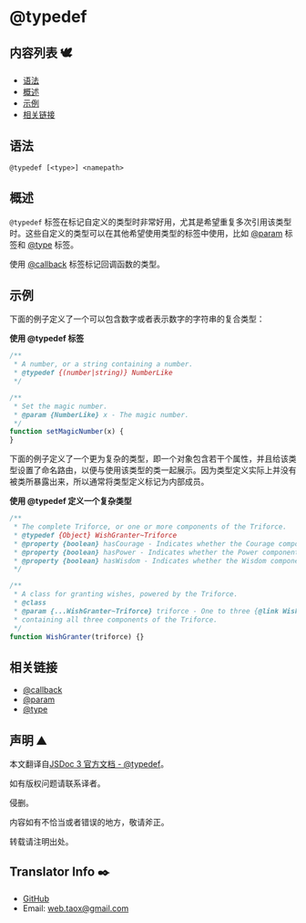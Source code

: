 # @typedef

## 内容列表 🕊️

* [语法](#syntax "syntax")
* [概述](#overview "overview")
* [示例](#examples "examples")
* [相关链接](#related "related links")

## <span id="syntax">语法</span>

`@typedef [<type>] <namepath>`

## <span id="overview">概述</span>

`@typedef` 标签在标记自定义的类型时非常好用，尤其是希望重复多次引用该类型时。这些自定义的类型可以在其他希望使用类型的标签中使用，比如 [@param](https://ninjiahub.github.io/JSDoc/docs/tags/param "tag @param") 标签和 [@type](https://ninjiahub.github.io/JSDoc/docs/tags/type "tag @type") 标签。

使用 [@callback](https://ninjiahub.github.io/JSDoc/docs/tags/callback "tag @callback") 标签标记回调函数的类型。

## <span id="examples">示例</span>

下面的例子定义了一个可以包含数字或者表示数字的字符串的复合类型：

**使用 @typedef 标签**

```javascript
/**
 * A number, or a string containing a number.
 * @typedef {(number|string)} NumberLike
 */

/**
 * Set the magic number.
 * @param {NumberLike} x - The magic number.
 */
function setMagicNumber(x) {
}
```

下面的例子定义了一个更为复杂的类型，即一个对象包含若干个属性，并且给该类型设置了命名路由，以便与使用该类型的类一起展示。因为类型定义实际上并没有被类所暴露出来，所以通常将类型定义标记为内部成员。

**使用 @typedef 定义一个复杂类型**

```javascript
/**
 * The complete Triforce, or one or more components of the Triforce.
 * @typedef {Object} WishGranter~Triforce
 * @property {boolean} hasCourage - Indicates whether the Courage component is present.
 * @property {boolean} hasPower - Indicates whether the Power component is present.
 * @property {boolean} hasWisdom - Indicates whether the Wisdom component is present.
 */

/**
 * A class for granting wishes, powered by the Triforce.
 * @class
 * @param {...WishGranter~Triforce} triforce - One to three {@link WishGranter~Triforce} objects
 * containing all three components of the Triforce.
 */
function WishGranter(triforce) {}
```

## <span id="related">相关链接</span>

* [@callback](https://ninjiahub.github.io/JSDoc/docs/tags/callback "tag @callback")
* [@param](https://ninjiahub.github.io/JSDoc/docs/tags/param "tag @param")
* [@type](https://ninjiahub.github.io/JSDoc/docs/tags/type "tag @type")

## 声明 ⛰️

本文翻译自[JSDoc 3 官方文档 - @typedef](http://usejsdoc.org/tags-typedef.html "tag @typedef")。

如有版权问题请联系译者。

侵删。

内容如有不恰当或者错误的地方，敬请斧正。

转载请注明出处。

## Translator Info ✒️

* [GitHub](https://github.com/Tao-Quixote)
* Email: <web.taox@gmail.com>